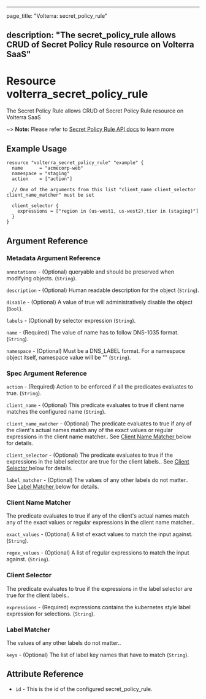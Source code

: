 ---

page_title: "Volterra: secret_policy_rule"

description: "The secret_policy_rule allows CRUD of Secret Policy Rule resource on Volterra SaaS"
-------------------------------------------------------------------------------------------------

Resource volterra_secret_policy_rule
====================================

The Secret Policy Rule allows CRUD of Secret Policy Rule resource on Volterra SaaS

~> **Note:** Please refer to [Secret Policy Rule API docs](https://volterra.io/docs/api/secret-policy-rule) to learn more

Example Usage
-------------

```hcl
resource "volterra_secret_policy_rule" "example" {
  name      = "acmecorp-web"
  namespace = "staging"
  action    = ["action"]

  // One of the arguments from this list "client_name client_selector client_name_matcher" must be set

  client_selector {
    expressions = ["region in (us-west1, us-west2),tier in (staging)"]
  }
}

```

Argument Reference
------------------

### Metadata Argument Reference

`annotations` - (Optional) queryable and should be preserved when modifying objects. (`String`).

`description` - (Optional) Human readable description for the object (`String`).

`disable` - (Optional) A value of true will administratively disable the object (`Bool`).

`labels` - (Optional) by selector expression (`String`).

`name` - (Required) The value of name has to follow DNS-1035 format. (`String`).

`namespace` - (Optional) Must be a DNS_LABEL format. For a namespace object itself, namespace value will be "" (`String`).

### Spec Argument Reference

`action` - (Required) Action to be enforced if all the predicates evaluates to true. (`String`).

`client_name` - (Optional) This predicate evaluates to true if client name matches the configured name (`String`).

`client_name_matcher` - (Optional) The predicate evaluates to true if any of the client's actual names match any of the exact values or regular expressions in the client name matcher.. See [Client Name Matcher ](#client-name-matcher) below for details.

`client_selector` - (Optional) The predicate evaluates to true if the expressions in the label selector are true for the client labels.. See [Client Selector ](#client-selector) below for details.

`label_matcher` - (Optional) The values of any other labels do not matter.. See [Label Matcher ](#label-matcher) below for details.

### Client Name Matcher

The predicate evaluates to true if any of the client's actual names match any of the exact values or regular expressions in the client name matcher..

`exact_values` - (Optional) A list of exact values to match the input against. (`String`).

`regex_values` - (Optional) A list of regular expressions to match the input against. (`String`).

### Client Selector

The predicate evaluates to true if the expressions in the label selector are true for the client labels..

`expressions` - (Required) expressions contains the kubernetes style label expression for selections. (`String`).

### Label Matcher

The values of any other labels do not matter..

`keys` - (Optional) The list of label key names that have to match (`String`).

Attribute Reference
-------------------

-	`id` - This is the id of the configured secret_policy_rule.

